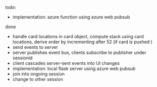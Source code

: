 todo:

* implementation: azure function using azure web pubsub


done

* handle card locations in card object, compute stack using card locations, derive order by incrementing after 52 (if card is pushed )
* send events to server
* server publishes event bus, clients subscribe to publisher under sessionid
* client cascades server-sent events into UI changes
* implementation: local flask server using azure web pubsub
* join into ongoing session
* change to other session